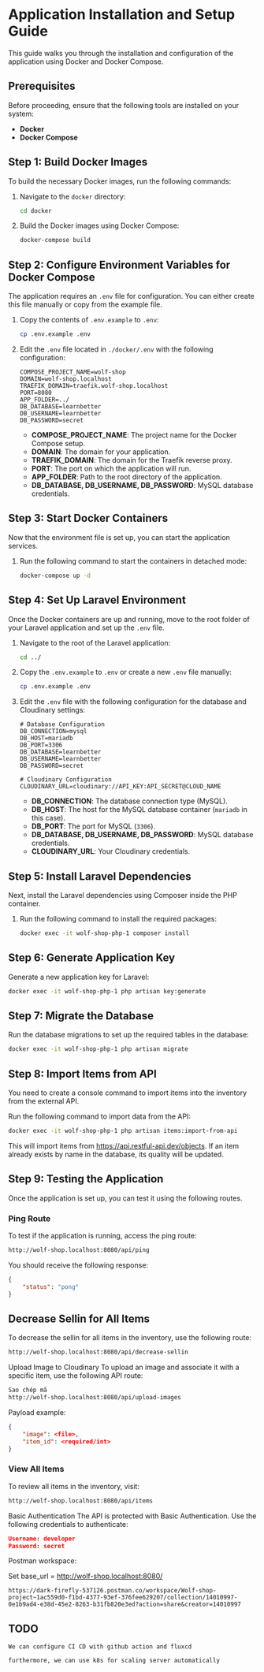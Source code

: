 # Application Installation and Setup Guide

This guide walks you through the installation and configuration of the application using Docker and Docker Compose.

## Prerequisites

Before proceeding, ensure that the following tools are installed on your system:

- **Docker**  
- **Docker Compose**

## Step 1: Build Docker Images

To build the necessary Docker images, run the following commands:

1. Navigate to the `docker` directory:

    ```bash
    cd docker
    ```

2. Build the Docker images using Docker Compose:

    ```bash
    docker-compose build
    ```

## Step 2: Configure Environment Variables for Docker Compose

The application requires an `.env` file for configuration. You can either create this file manually or copy from the example file.

1. Copy the contents of `.env.example` to `.env`:

    ```bash
    cp .env.example .env
    ```

2. Edit the `.env` file located in `./docker/.env` with the following configuration:

    ```dotenv
    COMPOSE_PROJECT_NAME=wolf-shop
    DOMAIN=wolf-shop.localhost
    TRAEFIK_DOMAIN=traefik.wolf-shop.localhost
    PORT=8080
    APP_FOLDER=../
    DB_DATABASE=learnbetter
    DB_USERNAME=learnbetter
    DB_PASSWORD=secret
    ```

   - **COMPOSE_PROJECT_NAME**: The project name for the Docker Compose setup.
   - **DOMAIN**: The domain for your application.
   - **TRAEFIK_DOMAIN**: The domain for the Traefik reverse proxy.
   - **PORT**: The port on which the application will run.
   - **APP_FOLDER**: Path to the root directory of the application.
   - **DB_DATABASE, DB_USERNAME, DB_PASSWORD**: MySQL database credentials.

## Step 3: Start Docker Containers

Now that the environment file is set up, you can start the application services.

1. Run the following command to start the containers in detached mode:

    ```bash
    docker-compose up -d
    ```

## Step 4: Set Up Laravel Environment

Once the Docker containers are up and running, move to the root folder of your Laravel application and set up the `.env` file.

1. Navigate to the root of the Laravel application:

    ```bash
    cd ../
    ```

2. Copy the `.env.example` to `.env` or create a new `.env` file manually:

    ```bash
    cp .env.example .env
    ```

3. Edit the `.env` file with the following configuration for the database and Cloudinary settings:

    ```dotenv
    # Database Configuration
    DB_CONNECTION=mysql
    DB_HOST=mariadb
    DB_PORT=3306
    DB_DATABASE=learnbetter
    DB_USERNAME=learnbetter
    DB_PASSWORD=secret

    # Cloudinary Configuration
    CLOUDINARY_URL=cloudinary://API_KEY:API_SECRET@CLOUD_NAME
    ```

   - **DB_CONNECTION**: The database connection type (MySQL).
   - **DB_HOST**: The host for the MySQL database container (`mariadb` in this case).
   - **DB_PORT**: The port for MySQL (`3306`).
   - **DB_DATABASE, DB_USERNAME, DB_PASSWORD**: MySQL database credentials.
   - **CLOUDINARY_URL**: Your Cloudinary credentials.

## Step 5: Install Laravel Dependencies

Next, install the Laravel dependencies using Composer inside the PHP container.

1. Run the following command to install the required packages:

    ```bash
    docker exec -it wolf-shop-php-1 composer install
    ```

## Step 6: Generate Application Key

Generate a new application key for Laravel:

```bash
docker exec -it wolf-shop-php-1 php artisan key:generate
```
## Step 7: Migrate the Database
Run the database migrations to set up the required tables in the database:

```bash
docker exec -it wolf-shop-php-1 php artisan migrate
```
## Step 8: Import Items from API
You need to create a console command to import items into the inventory from the external API.

Run the following command to import data from the API:
```bash
docker exec -it wolf-shop-php-1 php artisan items:import-from-api
```

This will import items from https://api.restful-api.dev/objects. If an item already exists by name in the database, its quality will be updated.

## Step 9: Testing the Application
Once the application is set up, you can test it using the following routes.

### Ping Route
To test if the application is running, access the ping route:

```bash
http://wolf-shop.localhost:8080/api/ping
```
You should receive the following response:

```json
{
    "status": "pong"
}
```

## Decrease Sellin for All Items
To decrease the sellin for all items in the inventory, use the following route:

```bash
http://wolf-shop.localhost:8080/api/decrease-sellin
```
Upload Image to Cloudinary
To upload an image and associate it with a specific item, use the following API route:

```bash
Sao chép mã
http://wolf-shop.localhost:8080/api/upload-images
```
Payload example:

```json
{
    "image": <file>,
    "item_id": <required/int>
}
```
### View All Items
To review all items in the inventory, visit:

```bash
http://wolf-shop.localhost:8080/api/items
```
Basic Authentication
The API is protected with Basic Authentication. Use the following credentials to authenticate:

```json
Username: developer
Password: secret
```

Postman workspace: 

Set base_url = http://wolf-shop.localhost:8080/

```
https://dark-firefly-537126.postman.co/workspace/Wolf-shop-project~1ac559d0-f1bd-4377-93ef-376fee629207/collection/14010997-0e1b9ad4-e38d-45e2-8263-b31fb820e3ed?action=share&creator=14010997
```
## TODO

```
We can configure CI CD with github action and fluxcd

furthermore, we can use k8s for scaling server automatically 
```
